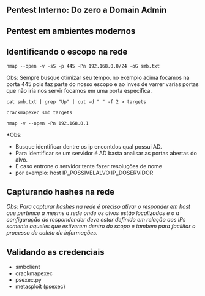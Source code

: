 ## Pentest Interno: Do zero a Domain Admin

## Pentest em ambientes modernos

## Identificando o escopo na rede

`nmap --open -v -sS -p 445 -Pn 192.168.0.0/24 -oG smb.txt`

Obs: Sempre busque otimizar seu tempo, no exemplo acima focamos na porta 445 pois faz parte do nosso escopo e ao inves de varrer varias portas que não iria nos servir focamos em uma porta especifica.

`cat smb.txt | grep "Up" | cut -d " " -f 2 > targets`

`crackmapexec smb targets`

`nmap -v --open -Pn 192.168.0.1`

*Obs:
- Busque identificar dentre os ip encontdos qual possui AD.
- Para identificar se um servidor é AD basta analisar as portas abertas do alvo.
- E caso entrone o servidor tente fazer resoluções de nome
- por exemplo: host IP_POSSIVELALVO IP_DOSERVIDOR


## Capturando hashes na rede

*Obs: Para capturar hashes na rede é preciso ativar o responder em host que pertence a mesms a rede onde os alvos estão localizados e o a configuração do respondender deve estar definido em relação aos IPs somente aqueles que estiverem dentro do scopo e tambem para facilitar o processo de coleta de informações.*


## Validando as credenciais

- smbclient
- crackmapexec
- psexec.py
- metasploit (psexec)







